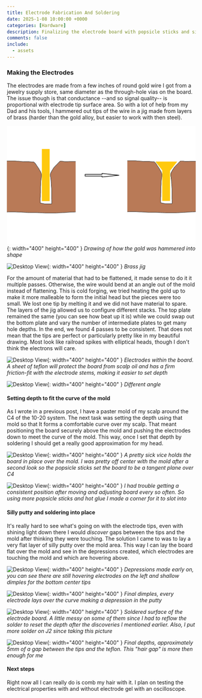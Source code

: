```yaml
---
title: Electrode Fabrication And Soldering
date: 2025-1-08 10:00:00 +0000
categories: [Hardware]
description: Finalizing the electrode board with popsicle sticks and silly putty.
comments: false
include:
  - assets
---
```


### Making the Electrodes

The electrodes are made from a few inches of round gold wire I got from a jewelry supply store, same diameter as the through-hole vias on the board. The issue though is that conductance --and so signal quality-- is proportional with electrode tip surface area. So with a lot of help from my Dad and his tools, I hammered out tips of the wire in a jig made from layers of brass (harder than the gold alloy, but easier to work with then steel).


![Desktop View](/assets/img/post-images/electrode_fab/brassfab_drawing.png){: width="400" height="400" }
_Drawing of how the gold was hammered into shape_

![Desktop View](/assets/img/post-images/electrode_fab/IMG_1317.png){: width="400" height="400" }
_Brass jig_

For the amount of material that had to be flattened, it made sense to do it it multiple passes. Otherwise, the wire would bend at an angle out of the mold instead of flattening. This is cold forging, we tried heating the gold up to make it more malleable to form the initial head but the pieces were too small. We lost one tip by melting it and we did not have material to spare. The layers of the jig allowed us to configure different stacks. The top plate remained the same (you can see how beat up it is) while we could swap out the bottom plate and vary the number of intermediate plates to get many hole depths. In the end, we found 4 passes to be consistent. That does not mean that the tips are perfect or particularly pretty like in my beautiful drawing. Most look like railroad spikes
 with elliptical heads, though I don't think the electrons will care.

![Desktop View](/assets/img/post-images/electrode_fab/IMG_1302.png){: width="400" height="400" }
_Electrodes within the board. A sheet of teflon will protect the board from scalp oil and has a firm friction-fit with the electrode stems, making it easier to set depth_

![Desktop View](/assets/img/post-images/electrode_fab/IMG_1305.png){: width="400" height="400" }
_Different angle_

#### Setting depth to fit the curve of the mold

As I wrote in a previous post, I have a paster mold of my scalp around the C4 of the 10-20 system. The next task was setting the depth using that mold so that It forms a comfortable curve over my scalp. That meant positioning the board securely above the mold and pushing the electrodes down to meet the curve of the mold. This way, once I set that depth by soldering I should get a really good approximation for my head.

![Desktop View](/assets/img/post-images/electrode_fab/IMG_1307.png){: width="400" height="400" }
_A pretty sick vice holds the board in place over the mold. I was pretty off center with the mold after a second look so the popsicle sticks set the board to be a tangent plane over C4_

![Desktop View](/assets/img/post-images/electrode_fab/IMG_1312.png){: width="400" height="400" }
_I had trouble getting a consistent position after moving and adjusting board every so often. So using more popsicle sticks and hot glue I made a corner for it to slot into_

#### Silly putty and soldering into place

It's really hard to see what's going on with the electrode tips, even with shining light down there I would *discover* gaps between the tips and the mold after thinking they were touching. The solution I came to was to lay a very flat layer of silly putty over the mold area. This way I can lay the board flat over the mold and see in the depressions created, which electrodes are touching the mold and which are hovering above.

![Desktop View](/assets/img/post-images/electrode_fab/IMG_1310.png){: width="400" height="400" }
_Depressions made early on, you can see there are still hovering electrodes on the left and shallow dimples for the bottom center tips_

![Desktop View](/assets/img/post-images/electrode_fab/IMG_1313.png){: width="400" height="400" }
_Final dimples, every electrode lays over the curve making a depression in the putty_

![Desktop View](/assets/img/post-images/electrode_fab/IMG_1314.png){: width="400" height="400" }
_Soldered surface of the electrode board. A little messy on some of them since I had to reflow the solder to reset the depth after the discoveries I mentioned earlier. Also, I put more solder on J2 since taking this picture_

![Desktop View](/assets/img/post-images/electrode_fab/IMG_1315.png){: width="400" height="400" }
_Final depths, approximately 5mm of a gap between the tips and the teflon. This "hair gap" is more then enough for me_

#### Next steps

Right now all I can really do is comb my hair with it. I plan on testing the electrical properties with and without electrode gel with an oscilloscope.